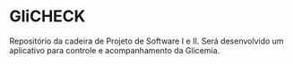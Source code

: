 # GliCHECK
Repositório da cadeira de Projeto de Software I e II. Será desenvolvido um aplicativo para controle e acompanhamento da Glicemia. 
